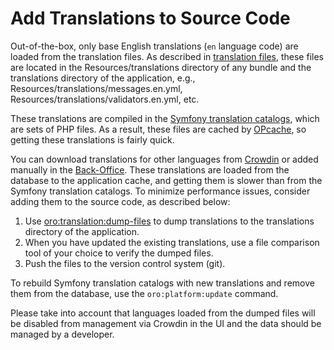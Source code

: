 <a id="dev-translation-add-to-source-code"></a>

# Add Translations to Source Code

Out-of-the-box, only base English translations (`en` language code) are loaded from the translation files.
As described in <a href="https://symfony.com/doc/current/translation.html#translation-resource-file-names-and-locations" target="_blank">translation files</a>, these files are located in the Resources/translations directory of any bundle and the translations directory of the application, e.g., Resources/translations/messages.en.yml, Resources/translations/validators.en.yml, etc.

These translations are compiled in the [Symfony translation catalogs](translations.md#dev-translation-symfony-translator), which are sets of PHP files. As a result, these files are cached by <a href="http://php.net/manual/en/intro.opcache.php" target="_blank">OPcache</a>, so getting these translations is fairly quick.

You can download translations for other languages from [Crowdin](../../community/contribute/code-ui-translations.md#doc-community-ui-translations) or added manually in the [Back-Office](../../user/back-office/system/localization/translations/index.md#localization-translations-config). These translations are loaded from the database to the application cache, and getting them is slower than from the Symfony translation catalogs. To minimize performance issues, consider adding them to the source code, as described below:

1. Use [oro:translation:dump-files](../../bundles/platform/TranslationBundle/commands.md#oro-translation-dump-files-command) to dump translations to the translations directory of the application.
2. When you have updated the existing translations, use a file comparison tool of your choice to verify the dumped files.
3. Push the files to the version control system (git).

To rebuild Symfony translation catalogs with new translations and remove them from the database, use the `oro:platform:update` command.

Please take into account that languages loaded from the dumped files will be disabled from management via Crowdin in the UI and the data should be managed by a developer.

<!-- Frontend -->
